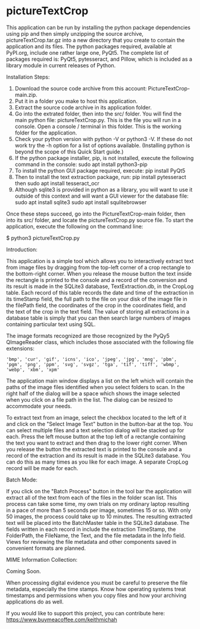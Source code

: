 # pictureTextCrop

This application can be run by installing the python package dependencies using pip and then simply unzipping the source archive, pictureTextCrop.tar.gz into a new directory that you create to contain the application and its files.  The python packages required, available at PyPI.org, include one rather large one, PyQt5.  The complete list of packages required is: PyQt5, pytesseract, and Pillow, which is included as a library module in current releases of Python.

Installation Steps:

1.    Download the source code archive from this account: PictureTextCrop-main.zip.
2.    Put it in a folder you make to host this application.
3.    Extract the source code archive in its application folder.
4.    Go into the extrated folder, then into the src/ folder.  You will find the main python file: pictureTextCrop.py.  This is the file you will run in a console.
      Open a console / terminal in this folder.  This is the working folder for the application.
6.    Check your python version with python -V or python3 -V.  If these do not work try the -h option for a list of options available.
        (Installing python is beyond the scope of this Quick Start guide.)
7.    If the python package installer, pip, is not installed, execute the following command in the console:
          sudo apt install python3-pip
8.    To install the python GUI package required, execute:
          pip install PyQt5
9.    Then to install the text extraction package, run:
           pip install pytesseract
      then
          sudo apt install tesseract_ocr
10.    Although sqlite3 is provided in python as a library, you will want to use it outside of this context and will want a GUI viewer for the database file:
           sudo apt install sqlite3
           sudo apt install squlitebrowser
   

Once these steps succeed, go into the PictureTextCrop-main folder, then into its src/ folder, and locate the pictureTextCrop.py source file. To start the application, execute the following on the command line:

$ python3 pictureTextCrop.py


Introduction:

This application is a simple tool which allows you to interactively extract text from image files by dragging from the top-left corner of a crop rectangle to the bottom-right corner. When you release the mouse button the text inside the rectangle is printed to the console and a record of the conversion and its result is made in the SQLite3 database, TextExtraction.db, in the CropLog table. Each record of this table records the date and time of the extraction in its timeStamp field, the full path to the file on your disk of the image file in the filePath field, the coordinates of the crop in the coordinates field, and the text of the crop in the text field. The value of storing all extractions in a database table is simply that you can then search large numbers of images containing particular text using SQL.

The image formats recognized are those recognized by the PyQy5 QImageReader class, which includes those associated with the following file extensions:

    'bmp', 'cur', 'gif', 'icns', 'ico', 'jpeg', 'jpg', 'mng', 'pbm', 'pgm', 'png', 'ppm', 'svg', 'svgz', 'tga', 'tif', 'tiff', 'wbmp', 'webp', 'xbm', 'xpm'

The application main window displays a list on the left which will contain the paths of the image files identified when you select folders to scan.  In the right half of the dialog will be a space which shows the image selected when you click on a file path in the list.  The dialog can be resized to accommodate your needs.

To extract text from an image, select the checkbox located to the left of it and click on the "Select Image Text" button in the button-bar at the top. You can select multiple files and a text selection dialog will be stacked up for each. Press the left mouse button at the top left of a rectangle containing the text you want to extract and then drag to the lower right corner. When you release the button the extracted text is printed to the console and a record of the extraction and its result is made in the SQLite3 database. You can do this as many times as you like for each image. A separate CropLog record will be made for each.

Batch Mode:

If you click on the "Batch Process" button in the tool bar the application will extract all of the text from each of the files in the folder scan list. This process can take some time, my own trials on my ordinary laptop resulting in a pace of more than 5 seconds per image, sometimes 15 or so. With only 50 images, the process could take up to 10 minutes. The resulting extracted text will be placed into the BatchMaster table in the SQLite3 database. The fields written in each record in include the extraction TimeStamp, the FolderPath, the FileName, the Text, and the file metadata in the Info field. Views for reviewing the file metadata and other components saved in convenient formats are planned.


MIME Information Collection:

Coming Soon.

When processing digital evidence you must be careful to preserve the file metadata, especially the time stamps. 
Know how operating systems treat timestamps and permissions when you copy files and how your archiving applications do as well. 


If you would like to support this project, you can contribute here: https://www.buymeacoffee.com/keithmichah

